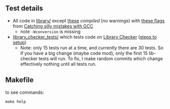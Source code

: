 ## Test details
- All code in [library/](https://github.com/lrvideckis/programming_team_code/tree/master/library) except [these](https://github.com/lrvideckis/programming_team_code/blob/master/tests/scripts/skip_headers.txt) *compiled* (no warnings) with [these flags](https://github.com/lrvideckis/programming_team_code/blob/master/tests/scripts/compile_flags.txt) from [Catching silly mistakes with GCC](https://codeforces.com/blog/entry/15547)
  - note `-Wconversion` is missing
- [library_checker_tests/](https://github.com/lrvideckis/programming_team_code/tree/master/tests/library_checker_tests) which tests code on [Library Checker](https://judge.yosupo.jp/) ([steps to setup](https://online-judge-tools.github.io/verification-helper/installer.html))
  - Note: only 15 tests run at a time, and currently there are 30 tests. So if you have a big change (maybe code mod), only the first 15 lib-checker tests will run. To fix, I make random commits which change effectively nothing until all tests run.

## Makefile
to see commands:
```
make help
```
